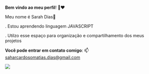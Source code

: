 **Bem vindo ao meu perfil**! 🍒❤️

Meu nome é Sarah Dias🥀


. Estou aprendendo linguagem JAVASCRIPT 

. Utilzo esse espaço para organização e compartilhamento dos meus projetos


 

**Você pode entrar em contato comigo**:
📫 saharcardosomatias.dias@gmail.com








![](https://media1.tenor.com/m/Js52oIdZClYAAAAC/yes-michael-jackson.gif)
